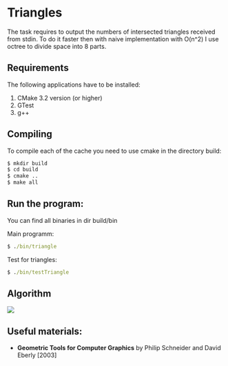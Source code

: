 # Triangles
The task requires to output the numbers of intersected triangles received from stdin. To do it faster then with naive implementation with O(n^2) I use octree to divide space into 8 parts.

## Requirements 

The following applications have to be installed:

1. CMake 3.2 version (or higher)
2. GTest
3. g++


## Compiling 

To compile each of the cache you need to use сmake in the directory build:

``` cmd
$ mkdir build
$ cd build
$ сmake ..
$ make all
```

## Run the program:

You can find all binaries in dir build/bin


Main programm: 
``` cmd
$ ./bin/triangle
```
Test for triangles:

``` cmd
$ ./bin/testTriangle
```

## Algorithm

![](https://sun9-9.userapi.com/impg/eofJ6skc56YsE9eMaiW37jIqbR--eJE8oEYz_A/CyJQQM4wPmg.jpg?size=965x640&quality=96&sign=563de9d10b097abaf173844bd4749505&type=album)

## Useful materials:
* **Geometric Tools for Computer Graphics** by Philip Schneider and David Eberly [2003]